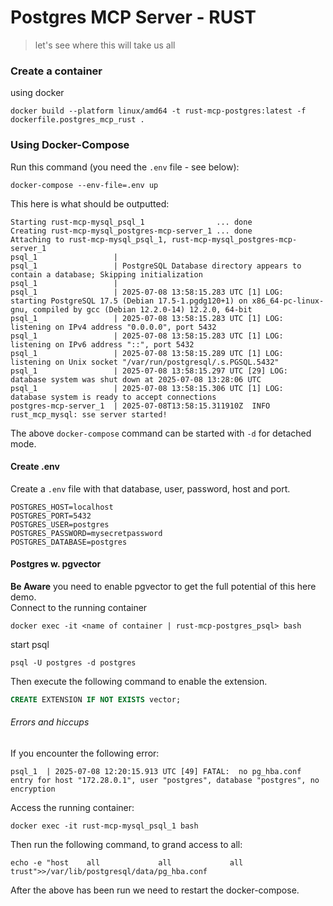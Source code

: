 # Postgres MCP Server - RUST
> let's see where this will take us all

### Create a container
using docker
```
docker build --platform linux/amd64 -t rust-mcp-postgres:latest -f dockerfile.postgres_mcp_rust .
```

### Using Docker-Compose
Run this command (you need the `.env` file - see below):
```text
docker-compose --env-file=.env up
```
This here is what should be outputted:
```text
Starting rust-mcp-mysql_psql_1                ... done
Creating rust-mcp-mysql_postgres-mcp-server_1 ... done
Attaching to rust-mcp-mysql_psql_1, rust-mcp-mysql_postgres-mcp-server_1
psql_1                 | 
psql_1                 | PostgreSQL Database directory appears to contain a database; Skipping initialization
psql_1                 | 
psql_1                 | 2025-07-08 13:58:15.283 UTC [1] LOG:  starting PostgreSQL 17.5 (Debian 17.5-1.pgdg120+1) on x86_64-pc-linux-gnu, compiled by gcc (Debian 12.2.0-14) 12.2.0, 64-bit
psql_1                 | 2025-07-08 13:58:15.283 UTC [1] LOG:  listening on IPv4 address "0.0.0.0", port 5432
psql_1                 | 2025-07-08 13:58:15.283 UTC [1] LOG:  listening on IPv6 address "::", port 5432
psql_1                 | 2025-07-08 13:58:15.289 UTC [1] LOG:  listening on Unix socket "/var/run/postgresql/.s.PGSQL.5432"
psql_1                 | 2025-07-08 13:58:15.297 UTC [29] LOG:  database system was shut down at 2025-07-08 13:28:06 UTC
psql_1                 | 2025-07-08 13:58:15.306 UTC [1] LOG:  database system is ready to accept connections
postgres-mcp-server_1  | 2025-07-08T13:58:15.311910Z  INFO rust_mcp_mysql: sse server started!
```
The above `docker-compose` command can be started with `-d` for detached mode.  

#### Create .env
Create a `.env` file with that database, user, password, host and port.
```
POSTGRES_HOST=localhost
POSTGRES_PORT=5432
POSTGRES_USER=postgres
POSTGRES_PASSWORD=mysecretpassword
POSTGRES_DATABASE=postgres
```

#### Postgres w. pgvector
**Be Aware** you need to enable pgvector to get the full potential of this here demo.  
Connect to the running container
```text
docker exec -it <name of container | rust-mcp-postgres_psql> bash
```
start psql
```text
psql -U postgres -d postgres
```
Then execute the following command to enable the extension.
```sql
CREATE EXTENSION IF NOT EXISTS vector;
```

###### Errors and hiccups
If you encounter the following error:
```text
psql_1  | 2025-07-08 12:20:15.913 UTC [49] FATAL:  no pg_hba.conf entry for host "172.28.0.1", user "postgres", database "postgres", no encryption
```
Access the running container:
```text
docker exec -it rust-mcp-mysql_psql_1 bash
```
Then run the following command, to grand access to all:
```text
echo -e "host    all             all             all             	trust">>/var/lib/postgresql/data/pg_hba.conf
```
After the above has been run we need to restart the docker-compose.

